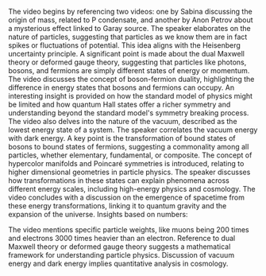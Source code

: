 The video begins by referencing two videos: one by Sabina discussing the origin of mass, related to P condensate, and another by Anon Petrov about a mysterious effect linked to Garay source.
The speaker elaborates on the nature of particles, suggesting that particles as we know them are in fact spikes or fluctuations of potential. This idea aligns with the Heisenberg uncertainty principle.
A significant point is made about the dual Maxwell theory or deformed gauge theory, suggesting that particles like photons, bosons, and fermions are simply different states of energy or momentum.
The video discusses the concept of boson-fermion duality, highlighting the difference in energy states that bosons and fermions can occupy.
An interesting insight is provided on how the standard model of physics might be limited and how quantum Hall states offer a richer symmetry and understanding beyond the standard model's symmetry breaking process.
The video also delves into the nature of the vacuum, described as the lowest energy state of a system. The speaker correlates the vacuum energy with dark energy.
A key point is the transformation of bound states of bosons to bound states of fermions, suggesting a commonality among all particles, whether elementary, fundamental, or composite.
The concept of hypercolor manifolds and Poincaré symmetries is introduced, relating to higher dimensional geometries in particle physics.
The speaker discusses how transformations in these states can explain phenomena across different energy scales, including high-energy physics and cosmology.
The video concludes with a discussion on the emergence of spacetime from these energy transformations, linking it to quantum gravity and the expansion of the universe.
Insights based on numbers:

The video mentions specific particle weights, like muons being 200 times and electrons 3000 times heavier than an electron.
Reference to dual Maxwell theory or deformed gauge theory suggests a mathematical framework for understanding particle physics.
Discussion of vacuum energy and dark energy implies quantitative analysis in cosmology.
